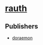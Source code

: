 # [rauth](https://pypi.org/project/rauth)



## Publishers
- [doraemon](https://pypi.org/user/doraemon)

